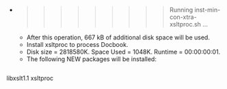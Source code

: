 * >>>>>>>>> Running inst-min-con-xtra-xsltproc.sh ...
  * After this operation, 667 kB of additional disk space will be used.
  * Install xsltproc to process Docbook.
  * Disk size = 2818580K. Space Used = 1048K. Runtime = 00:00:00:01.
  * The following NEW packages will be installed:
  ```bash
libxslt1.1 xsltproc
  ```
